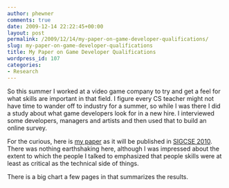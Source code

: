 ```yaml
---
author: phewner
comments: true
date: 2009-12-14 22:22:45+00:00
layout: post
permalink: /2009/12/14/my-paper-on-game-developer-qualifications/
slug: my-paper-on-game-developer-qualifications
title: My Paper on Game Developer Qualifications
wordpress_id: 107
categories:
- Research
---
```


So this summer I worked at a video game company to try and get a feel for what skills are important in that field.  I figure every CS teacher might not have time to wander off to industry for a summer, so while I was there I did a study about what game developers look for in a new hire.  I interviewed some developers, managers and artists and then used that to build an online survey.

For the curious, here is [my paper](http://home.cc.gatech.edu/hewner/uploads/8/gamedev-attach.pdf) as it will be published in [SIGCSE 2010](http://sigcse.org/sigcse2010/).  There was nothing earthshaking here, although I was impressed about the extent to which the people I talked to emphasized that people skills were at least as critical as the technical side of things.

There is a big chart a few pages in that summarizes the results.
